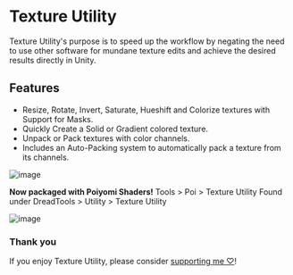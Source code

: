 # Texture Utility
Texture Utility's purpose is to speed up the workflow by negating the need to use other software for mundane texture edits and achieve the desired results directly in Unity.

## Features
- Resize, Rotate, Invert, Saturate, Hueshift and Colorize textures with Support for Masks.
- Quickly Create a Solid or Gradient colored texture.
- Unpack or Pack textures with color channels.
- Includes an Auto-Packing system to automatically pack a texture from its channels.

![image](https://cdn.discordapp.com/attachments/1096062791984619603/1096062792345325588/unknown2.png?ex=66343c45&is=6632eac5&hm=a6d6440039b0832d1ce7054a7c21f2136efec8be5fb9c1cff86f09439908d057&)

**Now packaged with Poiyomi Shaders!**
Tools > Poi > Texture Utility
Found under DreadTools > Utility > Texture Utility

![image](https://cdn.discordapp.com/attachments/1096062791984619603/1096062916115042344/unknown.png?ex=66343c63&is=6632eae3&hm=ae7d89710dfd9e2d6436eef4a06a6b7b1f6f0cbd4d5f5e1233f6950bbe0a1e3a&)

### Thank you
If you enjoy Texture Utility, please consider [supporting me ♡](https://ko-fi.com/Dreadrith)!